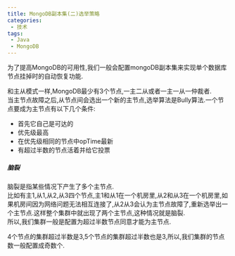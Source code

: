```yaml
---
title: MongoDB副本集(二)选举策略
categories: 
 - 技术
tags:
 - Java
 - MongoDB
---
```



为了提高MongoDB的可用性,我们一般会配置mongoDB副本集来实现单个数据库节点挂掉时的自动恢复功能.

和主从模式一样,MongoDB最少有3个节点,一主二从或者一主一从一仲裁者.<br>
当主节点故障之后,从节点间会选出一个新的主节点,选举算法是Bully算法.一个节点要成为主节点有以下几个条件:
- 首先它自己是可达的
- 优先级最高
- 在优先级相同的节点中opTime最新
- 有超过半数的节点活着并给它投票

##### 脑裂
脑裂是指某些情况下产生了多个主节点.<br>
比如有主1,从1,从2,从3四个节点,主1和从1在一个机房里,从2和从3在一个机房里,如果机房间因为网络问题无法相互连接了,从2从3会认为主节点故障了,重新选举出一个主节点.这样整个集群中就出现了两个主节点,这种情况就是脑裂.<br>
所以,我们集群一般是配置为超过半数节点同意才能为主节点.

4个节点的集群超过半数是3,5个节点的集群超过半数也是3,所以,我们集群的节点数一般配置成奇数个.
